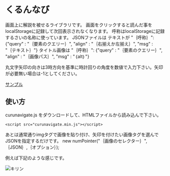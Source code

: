 くるんなび
=========

画面上に解説を被せるライブラリです。
画面をクリックすると読んだ事をlocalStorageに記録して次回表示されなくなります。
呼称はlocalStorageに記録するさいの名称に使っています。
JSONファイルは
テキストが
    "｛呼称｝": {"query" : "｛要素のクエリー｝", "align" : "｛右揃えか左揃え｝", "msg" : "｛テキスト｝"}
タイトル画像は
    "｛呼称｝": {"query" : "｛要素のクエリー｝", "align" : "｛画像パス｝", "msg" : "｛alt｝"}

丸文字矢印の向きは3時方向を基準に時計回りの角度を数値で入力下さい。矢印が必要無い場合は-1としてください。

[サンプル](https://tools.uda2.com/numpointer.html "サンプル")

使い方
---------------------------------
curunavigate.js をダウンロードして、HTMLファイルから読み込んで下さい。

    <script src="curunavigate.min.js"></script>

あとは通常通りimgタグで画像を貼り付け、矢印を付けたい画像タグを選んでJSONを指定するだけです。
	new numPointer("｛画像のセレクター｝",｛JSON｝,｛オプション｝);

例えば下記のような感じです。
    <script>
    new curunNavigate({
    "start": {"query" : "#start", "align" : "./images/title.png", "msg" : "くるんなび"},
    "button": {"query" : "#button", "align" : "left", "msg" : "ここを押して下さい"}
    });
    </script>

![キリン](/numpointer_ytools.jpg)
